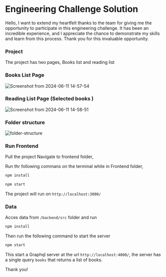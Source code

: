 

# Engineering Challenge Solution

Hello,
I want to extend my heartfelt thanks to the team for giving me the opportunity to participate in this engineering challenge. It has been an incredible experience, and I appreciate the chance to demonstrate my skills and learn from this process. Thank you for this invaluable opportunity.

### Project

The project has two pages, Books list and reading list

### Books List Page
![Screenshot from 2024-06-11 14-57-54](https://github.com/ellyakwoyo/fullstack-take-home-test/assets/85440021/51d5c955-fabe-4a0f-946a-b43607e3b446)

### Reading List Page (Selected books )
![Screenshot from 2024-06-11 14-58-51](https://github.com/ellyakwoyo/fullstack-take-home-test/assets/85440021/8b86afb8-920b-4bec-9cae-f6fb4d6e23c8)

### Folder structure
![folder-structure](https://github.com/ellyakwoyo/fullstack-take-home-test/assets/85440021/5ce0e2e7-17aa-4242-a091-a422dd00ba29)



### Run Frontend

Pull the project
Navigate to frontend folder,

Run thr following commans on the terminal while in Frontend folder,

```bash
npm install
```

```bash
npm start
```
The project will run on `http://localhost:3000/`
### Data
Acces data from `/backend/src` folder and run

```bash
npm install
```

Then run the following command to start the server

```bash
npm start
```

This start a Graphql server at the url `http://localhost:4000/`, the server has a single query `books` that returns a list of books. 

Thank you!



